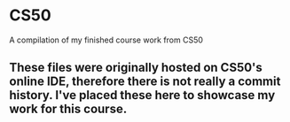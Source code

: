 # CS50
A compilation of my finished course work from CS50


## These files were originally hosted on CS50's online IDE, therefore there is not really a commit history. I've placed these here to showcase my work for this course.
